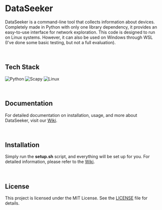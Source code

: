 # DataSeeker
DataSeeker is a command-line tool that collects information about devices. Completely made in Python with only one library dependency, it provides an easy-to-use interface for network exploration. This code is designed to run on Linux systems. However, it can also be used on Windows through WSL (I've done some basic testing, but not a full evaluation).

<br>

## Tech Stack
![Python](https://img.shields.io/badge/Python-blue?style=for-the-badge)
![Scapy](https://img.shields.io/badge/Scapy-brightgreen?style=for-the-badge)
![Linux](https://img.shields.io/badge/Linux-black?style=for-the-badge)


<br>

## Documentation
For detailed documentation on installation, usage, and more about DataSeeker, visit our [Wiki](https://github.com/olivercalazans/DataSeeker/wiki).
  
<br>

## Installation
Simply run the **setup.sh** script, and everything will be set up for you.
For detailed information, please refer to the [Wiki](https://github.com/olivercalazans/DataSeeker/wiki/Installation).

<br>

## License
This project is licensed under the MIT License. See the [LICENSE](LICENSE) file for details.



